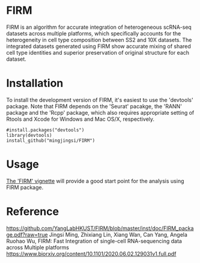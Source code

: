 # FIRM

FIRM is an algorithm for accurate integration of heterogeneous scRNA-seq datasets across multiple platforms, which specifically accounts for the heterogeneity in cell type composition between SS2 and 10X datasets. The integrated datasets generated using FIRM show accurate mixing of shared cell type identities and superior preservation of original structure for each dataset.

# Installation

To install the development version of FIRM, it's easiest to use the 'devtools' package. Note that FIRM depends on the 'Seurat' pacakge, the 'RANN' package and the 'Rcpp' package, which also requires appropriate setting of Rtools and Xcode for Windows and Mac OS/X, respectively.

```
#install.packages("devtools")
library(devtools)
install_github("mingjingsi/FIRM")
```

# Usage

[The 'FIRM' vignette]() will provide a good start point for the analysis using FIRM package.

# Reference
https://github.com/YangLabHKUST/FIRM/blob/master/inst/doc/FIRM_package.pdf?raw=true
Jingsi Ming, Zhixiang Lin, Xiang Wan, Can Yang, Angela Ruohao Wu, FIRM: Fast Integration of single-cell RNA-sequencing data across Multiple platforms
https://www.biorxiv.org/content/10.1101/2020.06.02.129031v1.full.pdf
